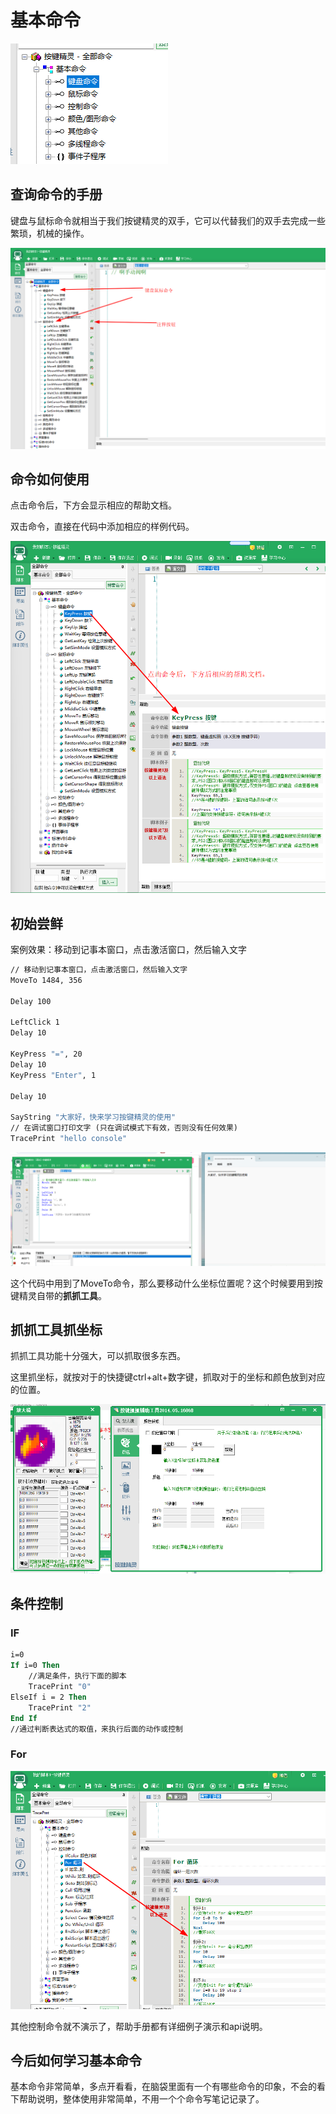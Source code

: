 # 基本命令

![image-20240124162055292](./img/keybordMouseCmd/image-20240124162055292.png)

## 查询命令的手册

键盘与鼠标命令就相当于我们按键精灵的双手，它可以代替我们的双手去完成一些繁琐，机械的操作。

![image-20240124150428741](./img/keybordMouseCmd/image-20240124150428741.png)

## 命令如何使用

点击命令后，下方会显示相应的帮助文档。

双击命令，直接在代码中添加相应的样例代码。

![image-20240124150658390](./img/keybordMouseCmd/image-20240124150658390.png)



## 初始尝鲜

案例效果：移动到记事本窗口，点击激活窗口，然后输入文字

```vb
// 移动到记事本窗口，点击激活窗口，然后输入文字
MoveTo 1484, 356

Delay 100

LeftClick 1
Delay 10

KeyPress "=", 20
Delay 10
KeyPress "Enter", 1

Delay 10

SayString "大家好，快来学习按键精灵的使用"
// 在调试窗口打印文字 (只在调试模式下有效，否则没有任何效果)
TracePrint "hello console"
```

![image-20240124160317109](./img/keybordMouseCmd/image-20240124160317109.png)



这个代码中用到了MoveTo命令，那么要移动什么坐标位置呢？这个时候要用到按键精灵自带的**抓抓工具**。

## 抓抓工具抓坐标

抓抓工具功能十分强大，可以抓取很多东西。

这里抓坐标，就按对于的快捷键ctrl+alt+数字键，抓取对于的坐标和颜色放到对应的位置。

![image-20240124160623814](./img/keybordMouseCmd/image-20240124160623814.png)

## 条件控制

### IF

```vb
i=0   
If i=0 Then  
    //满足条件，执行下面的脚本  
    TracePrint "0"
ElseIf i = 2 Then
	TracePrint "2"
End If
//通过判断表达式的取值，来执行后面的动作或控制
```

### For

![image-20240124163632200](./img/keybordMouseCmd/image-20240124163632200.png)

其他控制命令就不演示了，帮助手册都有详细例子演示和api说明。

## 今后如何学习基本命令

基本命令非常简单，多点开看看，在脑袋里面有一个有哪些命令的印象，不会的看下帮助说明，整体使用非常简单，不用一个个命令写笔记记录了。